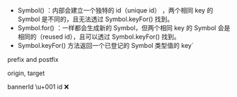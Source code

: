 - Symbol() ：内部会建立一个独特的 id（unique id） ，两个相同 key 的 Symbol 是不同的，且无法透过 Symbol.keyFor() 找到。
- Symbol.for() ：一样都会生成新的 Symbol，但两个相同 key 的 Symbol 会是相同的（reused id），且可以透过 Symbol.keyFor() 找到。
- Symbol.keyFor() 方法返回一个已登记的 Symbol 类型值的 key`



prefix and postfix

origin, target


bannerId \u+001
id ❌
